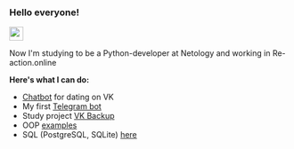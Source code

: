 ### Hello everyone!
<img src="https://github.com/maryzaria/some-information/blob/main/photo/Hi.gif" width="25px">

Now I'm studying to be a Python-developer at Netology and working in Re-action.online

**Here's what I can do:**
- [Chatbot](https://github.com/maryzaria/VKinder) for dating on VK
- My first [Telegram bot](https://github.com/maryzaria/My-First-Telegram-Bot)
- Study project [VK Backup](https://github.com/maryzaria/VK_Backup)
- OOP [examples](https://github.com/maryzaria/courses/tree/main/OOP)
- SQL (PostgreSQL, SQLite) [here](https://github.com/maryzaria/Netology/tree/main/SQL)
<!--
**maryzaria/maryzaria** is a ✨ _special_ ✨ repository because its `README.md` (this file) appears on your GitHub profile.

Here are some ideas to get you started:

- 🔭 I’m currently working on ...
- 🌱 I’m currently learning ...
- 👯 I’m looking to collaborate on ...
- 🤔 I’m looking for help with ...
- 💬 Ask me about ...
- 📫 How to reach me: ...
- 😄 Pronouns: ...
- ⚡ Fun fact: ...
-->
